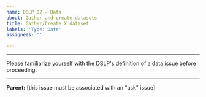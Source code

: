 ```yaml
---
name: DSLP 02 – Data
about: Gather and create datasets
title: Gather/Create X dataset
labels: 'Type: Data'
assignees: ''

---
```


***
Please familiarize yourself with the [DSLP](https://github.com/dslp/dslp)'s definition of a [data issue](https://github.com/dslp/dslp/blob/main/issue-types/2-data-issues.md) before proceeding.
***

**Parent:** [this issue must be associated with an "ask" issue]
